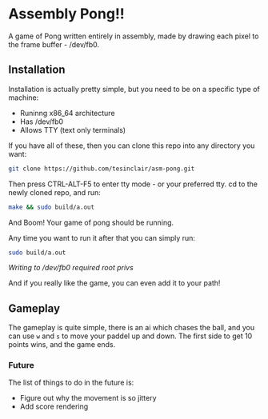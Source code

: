 # Assembly Pong!!

A game of Pong written entirely in assembly, made by drawing each pixel to the frame buffer - /dev/fb0.

## Installation

Installation is actually pretty simple, but you need to be on a specific type of machine:

  * Runinng x86_64 architecture
  * Has /dev/fb0
  * Allows TTY (text only terminals)

If you have all of these, then you can clone this repo into any directory you want:
```bash
git clone https://github.com/tesinclair/asm-pong.git
```
Then press CTRL-ALT-F5 to enter tty mode - or your preferred tty.
cd to the newly cloned repo, and run:

```bash
make && sudo build/a.out
```
And Boom! Your game of pong should be running.

Any time you want to run it after that you can simply run:
```bash
sudo build/a.out
```

*Writing to /dev/fb0 required root privs*

And if you really like the game, you can even add it to your path!

## Gameplay
The gameplay is quite simple, there is an ai which chases the ball, and you can use `w` and `s` to move your paddel up and down. The first side to get 10 points wins, and the game ends.

### Future

The list of things to do in the future is:
* Figure out why the movement is so jittery
* Add score rendering
